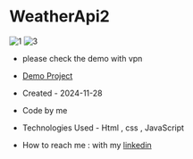 # WeatherApi2
![1](https://github.com/user-attachments/assets/1f50a607-31cf-4a47-8518-d01155d75e1d)
![3](https://github.com/user-attachments/assets/c701262a-afb5-404e-ac9d-557536fdc4f1)

- please check the demo with vpn
- [Demo Project](https://zahrakrmi.github.io/WeatherApi2/)

- Created - 2024-11-28
- Code by me
- Technologies Used - Html , css , JavaScript 
- How to reach me : with my [linkedin](https://www.linkedin.com/in/zahra-karami-7643ba231/) 

